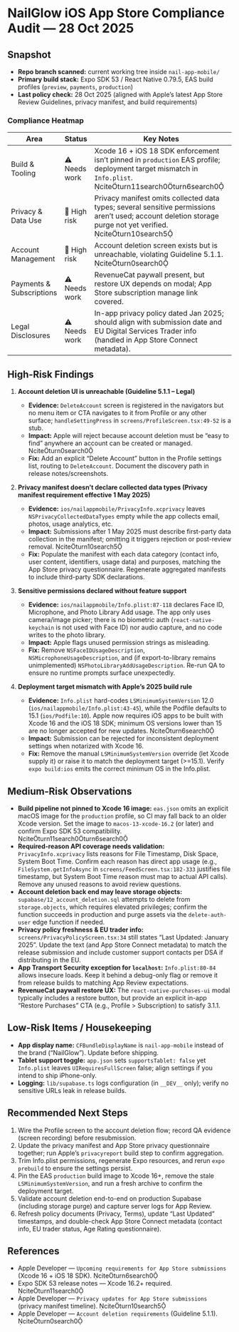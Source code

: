 # NailGlow iOS App Store Compliance Audit — 28 Oct 2025

## Snapshot
- **Repo branch scanned:** current working tree inside `nail-app-mobile/`
- **Primary build stack:** Expo SDK 53 / React Native 0.79.5, EAS build profiles (`preview`, `payments`, `production`)
- **Last policy check:** 28 Oct 2025 (aligned with Apple’s latest App Store Review Guidelines, privacy manifest, and build requirements)

### Compliance Heatmap
| Area | Status | Key Notes |
| --- | --- | --- |
| Build & Tooling | ⚠️ Needs work | Xcode 16 + iOS 18 SDK enforcement isn’t pinned in `production` EAS profile; deployment target mismatch in `Info.plist`. citeturn11search0turn6search0 |
| Privacy & Data Use | 🔴 High risk | Privacy manifest omits collected data types; several sensitive permissions aren’t used; account deletion storage purge not yet verified. citeturn10search5 |
| Account Management | 🔴 High risk | Account deletion screen exists but is unreachable, violating Guideline 5.1.1. citeturn0search0 |
| Payments & Subscriptions | ⚠️ Needs work | RevenueCat paywall present, but restore UX depends on modal; App Store subscription manage link covered. |
| Legal Disclosures | ⚠️ Needs work | In-app privacy policy dated Jan 2025; should align with submission date and EU Digital Services Trader info (handled in App Store Connect metadata). |

## High-Risk Findings

1. **Account deletion UI is unreachable (Guideline 5.1.1 – Legal)**  
   - **Evidence:** `DeleteAccount` screen is registered in the navigators but no menu item or CTA navigates to it from Profile or any other surface; `handleSettingPress` in `screens/ProfileScreen.tsx:49-52` is a stub.  
   - **Impact:** Apple will reject because account deletion must be “easy to find” anywhere an account can be created or managed. citeturn0search0  
   - **Fix:** Add an explicit “Delete Account” button in the Profile settings list, routing to `DeleteAccount`. Document the discovery path in release notes/screenshots.

2. **Privacy manifest doesn’t declare collected data types (Privacy manifest requirement effective 1 May 2025)**  
   - **Evidence:** `ios/nailappmobile/PrivacyInfo.xcprivacy` leaves `NSPrivacyCollectedDataTypes` empty while the app collects email, photos, usage analytics, etc.  
   - **Impact:** Submissions after 1 May 2025 must describe first-party data collection in the manifest; omitting it triggers rejection or post-review removal. citeturn10search5  
   - **Fix:** Populate the manifest with each data category (contact info, user content, identifiers, usage data) and purposes, matching the App Store privacy questionnaire. Regenerate aggregated manifests to include third-party SDK declarations.

3. **Sensitive permissions declared without feature support**  
   - **Evidence:** `ios/nailappmobile/Info.plist:87-118` declares Face ID, Microphone, and Photo Library Add usage. The app only uses camera/image picker; there is no biometric auth (`react-native-keychain` is not used with Face ID) nor audio capture, and no code writes to the photo library.  
   - **Impact:** Apple flags unused permission strings as misleading.  
   - **Fix:** Remove `NSFaceIDUsageDescription`, `NSMicrophoneUsageDescription`, and (if export-to-library remains unimplemented) `NSPhotoLibraryAddUsageDescription`. Re-run QA to ensure no runtime prompts surface unexpectedly.

4. **Deployment target mismatch with Apple’s 2025 build rule**  
   - **Evidence:** `Info.plist` hard-codes `LSMinimumSystemVersion` 12.0 (`ios/nailappmobile/Info.plist:43-45`), while the Podfile defaults to 15.1 (`ios/Podfile:10`). Apple now requires iOS apps to be built with Xcode 16 and the iOS 18 SDK; minimum OS versions lower than 15 are no longer accepted for new updates. citeturn6search0  
   - **Impact:** Submission can be rejected for inconsistent deployment settings when notarized with Xcode 16.  
   - **Fix:** Remove the manual `LSMinimumSystemVersion` override (let Xcode supply it) or raise it to match the deployment target (>=15.1). Verify `expo build:ios` emits the correct minimum OS in the Info.plist.

## Medium-Risk Observations

- **Build pipeline not pinned to Xcode 16 image:** `eas.json` omits an explicit macOS image for the `production` profile, so CI may fall back to an older Xcode version. Set the image to `macos-13-xcode-16.2` (or later) and confirm Expo SDK 53 compatibility. citeturn11search0turn6search0
- **Required-reason API coverage needs validation:** `PrivacyInfo.xcprivacy` lists reasons for File Timestamp, Disk Space, System Boot Time. Confirm each reason has direct app usage (e.g., `FileSystem.getInfoAsync` in `screens/FeedScreen.tsx:182-333` justifies file timestamp, but System Boot Time reason must map to actual API calls). Remove any unused reasons to avoid review questions. 
- **Account deletion back end may leave storage objects:** `supabase/12_account_deletion.sql` attempts to delete from `storage.objects`, which requires elevated privileges; confirm the function succeeds in production and purge assets via the `delete-auth-user` edge function if needed. 
- **Privacy policy freshness & EU trader info:** `screens/PrivacyPolicyScreen.tsx:34` still states “Last Updated: January 2025”. Update the text (and App Store Connect metadata) to match the release submission and include customer support contacts per DSA if distributing in the EU. 
- **App Transport Security exception for `localhost`:** `Info.plist:80-84` allows insecure loads. Keep it behind a debug-only flag or remove it from release builds to matching App Review expectations.
- **RevenueCat paywall restore UX:** The `react-native-purchases-ui` modal typically includes a restore button, but provide an explicit in-app “Restore Purchases” CTA (e.g., Profile > Subscription) to satisfy 3.1.1.

## Low-Risk Items / Housekeeping

- **App display name:** `CFBundleDisplayName` is `nail-app-mobile` instead of the brand (“NailGlow”). Update before shipping. 
- **Tablet support toggle:** `app.json` sets `supportsTablet: false` yet `Info.plist` leaves `UIRequiresFullScreen` false; align settings if you intend to ship iPhone-only. 
- **Logging:** `lib/supabase.ts` logs configuration (in `__DEV__` only); verify no sensitive URLs leak in release builds.

## Recommended Next Steps
1. Wire the Profile screen to the account deletion flow; record QA evidence (screen recording) before resubmission.
2. Update the privacy manifest and App Store privacy questionnaire together; run Apple’s `privacyreport` build step to confirm aggregation. 
3. Trim Info.plist permissions, regenerate Expo resources, and rerun `expo prebuild` to ensure the settings persist. 
4. Pin the EAS `production` build image to Xcode 16+, remove the stale `LSMinimumSystemVersion`, and run a fresh archive to confirm the deployment target. 
5. Validate account deletion end-to-end on production Supabase (including storage purge) and capture server logs for App Review. 
6. Refresh policy documents (Privacy, Terms), update “Last Updated” timestamps, and double-check App Store Connect metadata (contact info, EU trader status, Age Rating questionnaire).

## References
- Apple Developer — `Upcoming requirements for App Store submissions` (Xcode 16 + iOS 18 SDK). citeturn6search0
- Expo SDK 53 release notes — Xcode 16.2+ required. citeturn11search0
- Apple Developer — `Privacy updates for App Store submissions` (privacy manifest timeline). citeturn10search5
- Apple Developer — `Account deletion requirements` (Guideline 5.1.1). citeturn0search0
